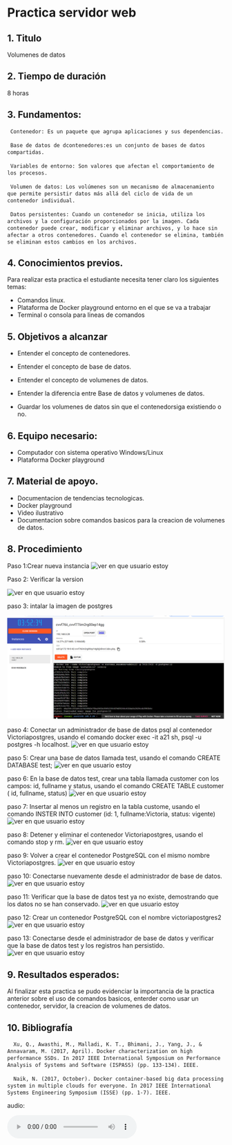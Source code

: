 # Practica servidor web
## 1. Titulo
Volumenes de datos
## 2. Tiempo de duración
8 horas 
## 3. Fundamentos:
     Contenedor: Es un paquete que agrupa aplicaciones y sus dependencias.

     Base de datos de dcontenedores:es un conjunto de bases de datos compartidas.

     Variables de entorno: Son valores que afectan el comportamiento de los procesos. 

     Volumen de datos: Los volúmenes son un mecanismo de almacenamiento que permite persistir datos más allá del ciclo de vida de un contenedor individual.

     Datos persistentes: Cuando un contenedor se inicia, utiliza los archivos y la configuración proporcionados por la imagen. Cada contenedor puede crear, modificar y eliminar archivos, y lo hace sin afectar a otros contenedores. Cuando el contenedor se elimina, también se eliminan estos cambios en los archivos.




## 4. Conocimientos previos.
   
Para realizar esta practica el estudiante necesita tener claro los siguientes temas:
- Comandos linux.
- Plataforma de Docker playground entorno en el que se va a trabajar 
- Terminal o consola para lineas de comandos

## 5. Objetivos a alcanzar
   
- Entender el concepto de contenedores.

- Entender el concepto de base de datos.
- Entender el concepto de volumenes de datos.
- Entender la diferencia entre Base de datos y volumenes de datos.
- Guardar los volumenes de datos sin que el contenedorsiga existiendo o no.
## 6. Equipo necesario:
  
- Computador con sistema operativo Windows/Linux
- Plataforma Docker playground

## 7. Material de apoyo.
   
- Documentacion de tendencias tecnologicas.
- Docker playground
- Video ilustrativo
- Documentacion sobre comandos basicos para la creacion de volumenes de datos.
  
## 8. Procedimiento

Paso 1:Crear nueva instancia  ![ver en que usuario estoy](images/image1.png)


Paso 2: Verificar la version

![ver en que usuario estoy](images/image2.png)

paso 3: intalar la imagen de postgres

![ver en que usuario estoy](images/image3.png)


paso 4: Conectar un administrador de base de datos psql al contenedor Victoriapostgres, usando el comando docker exec -it a21 sh, psql -u postgres -h localhost.
![ver en que usuario estoy](images/image4.png)

paso 5: Crear una base de datos llamada test, usando el comando CREATE DATABASE test;
![ver en que usuario estoy](images/image5.png)

paso 6: En la base de datos test, crear una tabla llamada customer con los campos: id, fullname y status,  usando el comando CREATE TABLE customer ( id, fullname, status)
![ver en que usuario estoy](images/image6.png)

paso 7: Insertar al menos un registro en la tabla custome, usando el comando INSTER INTO customer (id: 1, fullname:Victoria, status: vigente)
![ver en que usuario estoy](images/image7.png)

paso 8: Detener y eliminar el contenedor Victoriapostgres, usando el comando stop y rm.
![ver en que usuario estoy](images/image8.png)


paso 9: Volver a crear el contenedor PostgreSQL con el mismo nombre Victoriapostgres.
![ver en que usuario estoy](images/image9.png)

paso 10: Conectarse nuevamente desde el administrador de base de datos.
![ver en que usuario estoy](images/image10.png)


paso 11: Verificar que la base de datos test ya no existe, demostrando que los datos no se han conservado.
![ver en que usuario estoy](images/image11.png)

paso 12: Crear un contenedor PostgreSQL con el nombre victoriapostgres2
![ver en que usuario estoy](images/image12.png)

paso 13: Conectarse desde el administrador de base de datos y verificar que la base de datos test y los registros han persistido. 
![ver en que usuario estoy](images/image13.png)

## 9. Resultados esperados:
    
Al finalizar esta practica se pudo evidenciar la importancia de la practica anterior sobre el uso de comandos basicos, enterder como usar un contenedor, servidor, la creacion de volumenes de datos.


## 10. Bibliografía
    
      Xu, Q., Awasthi, M., Malladi, K. T., Bhimani, J., Yang, J., & Annavaram, M. (2017, April). Docker characterization on high performance SSDs. In 2017 IEEE International Symposium on Performance Analysis of Systems and Software (ISPASS) (pp. 133-134). IEEE.

      Naik, N. (2017, October). Docker container-based big data processing system in multiple clouds for everyone. In 2017 IEEE International Systems Engineering Symposium (ISSE) (pp. 1-7). IEEE.

audio:

<audio controls>
  <source src="media/nota.ogg" type="audio/ogg">
 
</audio>
